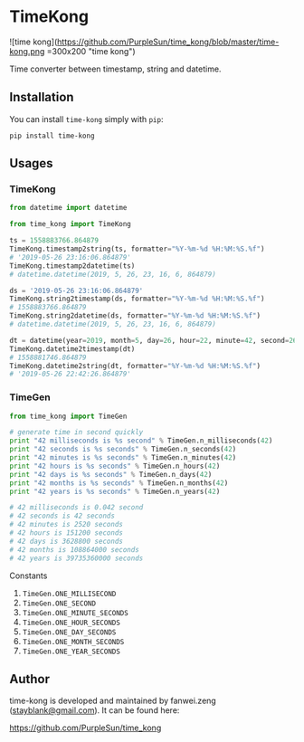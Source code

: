 # TimeKong

![time kong](https://github.com/PurpleSun/time_kong/blob/master/time-kong.png =300x200 "time kong")

Time converter between timestamp, string and datetime.


## Installation

You can install `time-kong` simply with `pip`:

```
pip install time-kong
```


## Usages

### TimeKong
```python
from datetime import datetime

from time_kong import TimeKong

ts = 1558883766.864879
TimeKong.timestamp2string(ts, formatter="%Y-%m-%d %H:%M:%S.%f")
# '2019-05-26 23:16:06.864879'
TimeKong.timestamp2datetime(ts)
# datetime.datetime(2019, 5, 26, 23, 16, 6, 864879)

ds = '2019-05-26 23:16:06.864879'
TimeKong.string2timestamp(ds, formatter="%Y-%m-%d %H:%M:%S.%f")
# 1558883766.864879
TimeKong.string2datetime(ds, formatter="%Y-%m-%d %H:%M:%S.%f")
# datetime.datetime(2019, 5, 26, 23, 16, 6, 864879)

dt = datetime(year=2019, month=5, day=26, hour=22, minute=42, second=26, microsecond=864879)
TimeKong.datetime2timestamp(dt)
# 1558881746.864879
TimeKong.datetime2string(dt, formatter="%Y-%m-%d %H:%M:%S.%f")
# '2019-05-26 22:42:26.864879'
```

### TimeGen
```python
from time_kong import TimeGen

# generate time in second quickly
print "42 milliseconds is %s second" % TimeGen.n_milliseconds(42)
print "42 seconds is %s seconds" % TimeGen.n_seconds(42)
print "42 minutes is %s seconds" % TimeGen.n_minutes(42)
print "42 hours is %s seconds" % TimeGen.n_hours(42)
print "42 days is %s seconds" % TimeGen.n_days(42)
print "42 months is %s seconds" % TimeGen.n_months(42)
print "42 years is %s seconds" % TimeGen.n_years(42)

# 42 milliseconds is 0.042 second
# 42 seconds is 42 seconds
# 42 minutes is 2520 seconds
# 42 hours is 151200 seconds
# 42 days is 3628800 seconds
# 42 months is 108864000 seconds
# 42 years is 39735360000 seconds
```

Constants

1. `TimeGen.ONE_MILLISECOND`
2. `TimeGen.ONE_SECOND`
3. `TimeGen.ONE_MINUTE_SECONDS`
4. `TimeGen.ONE_HOUR_SECONDS`
5. `TimeGen.ONE_DAY_SECONDS`
6. `TimeGen.ONE_MONTH_SECONDS`
7. `TimeGen.ONE_YEAR_SECONDS`


## Author

time-kong is developed and maintained by fanwei.zeng (stayblank@gmail.com). It can be found here:

https://github.com/PurpleSun/time_kong